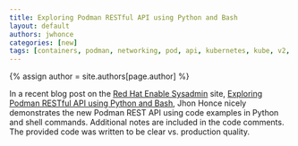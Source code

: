 ```yaml
---
title: Exploring Podman RESTful API using Python and Bash 
layout: default
authors: jwhonce
categories: [new]
tags: [containers, podman, networking, pod, api, kubernetes, kube, v2, hpc, windows, mac, restful, REST]
---
```

{% assign author = site.authors[page.author] %}

In a recent blog post on the [Red Hat Enable Sysadmin](https://www.redhat.com/sysadmin/) site, [Exploring Podman RESTful API using Python and Bash](https://www.redhat.com/sysadmin/podman-python-bash), Jhon Honce nicely demonstrates the new Podman REST API using code examples in Python and shell commands. Additional notes are included in the code comments. The provided code was written to be clear vs. production quality.
